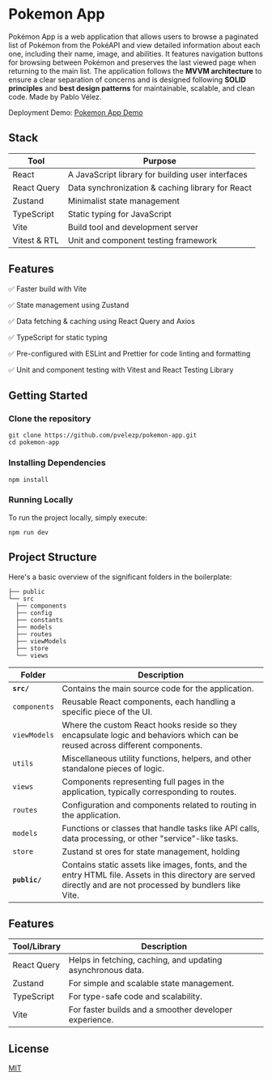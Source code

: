 # Pokemon App

Pokémon App is a web application that allows users to browse a paginated list of Pokémon from the PokéAPI and view detailed information about each one, including their name, image, and abilities. It features navigation buttons for browsing between Pokémon and preserves the last viewed page when returning to the main list. The application follows the **MVVM architecture** to ensure a clear separation of concerns and is designed following **SOLID principles** and **best design patterns** for maintainable, scalable, and clean code. Made by Pablo Vélez.

Deployment Demo: [Pokemon App Demo](https://pokemon-app-velez.vercel.app/)

## Stack

| Tool         | Purpose                                           |
| ------------ | ------------------------------------------------- |
| React        | A JavaScript library for building user interfaces |
| React Query  | Data synchronization & caching library for React  |
| Zustand      | Minimalist state management                       |
| TypeScript   | Static typing for JavaScript                      |
| Vite         | Build tool and development server                 |
| Vitest & RTL | Unit and component testing framework              |

## Features

:white_check_mark: Faster build with Vite

:white_check_mark: State management using Zustand

:white_check_mark: Data fetching & caching using React Query and Axios

:white_check_mark: TypeScript for static typing

:white_check_mark: Pre-configured with ESLint and Prettier for code linting and formatting

:white_check_mark: Unit and component testing with Vitest and React Testing Library

## Getting Started

### Clone the repository

```
git clone https://github.com/pvelezp/pokemon-app.git
cd pokemon-app
```

### Installing Dependencies

```
npm install
```

### Running Locally

To run the project locally, simply execute:

```
npm run dev
```

## Project Structure

Here's a basic overview of the significant folders in the boilerplate:

```
├── public
└── src
  ├── components
  ├── config
  ├── constants
  ├── models
  ├── routes
  ├── viewModels
  ├── store
  └── views
```

| Folder        | Description                                                                                                                                                   |
| ------------- | ------------------------------------------------------------------------------------------------------------------------------------------------------------- |
| **`src/`**    | Contains the main source code for the application.                                                                                                            |
| `components`  | Reusable React components, each handling a specific piece of the UI.                                                                                          |
| `viewModels`  | Where the custom React hooks reside so they encapsulate logic and behaviors which can be reused across different components.                                  |
| `utils`       | Miscellaneous utility functions, helpers, and other standalone pieces of logic.                                                                               |
| `views`       | Components representing full pages in the application, typically corresponding to routes.                                                                     |
| `routes`      | Configuration and components related to routing in the application.                                                                                           |
| `models`      | Functions or classes that handle tasks like API calls, data processing, or other "service"-like tasks.                                                        |
| `store`       | Zustand st ores for state management, holding                                                                                                                 |
| **`public/`** | Contains static assets like images, fonts, and the entry HTML file. Assets in this directory are served directly and are not processed by bundlers like Vite. |

## Features

| Tool/Library | Description                                                 |
| ------------ | ----------------------------------------------------------- |
| React Query  | Helps in fetching, caching, and updating asynchronous data. |
| Zustand      | For simple and scalable state management.                   |
| TypeScript   | For type-safe code and scalability.                         |
| Vite         | For faster builds and a smoother developer experience.      |

## License

[MIT](https://choosealicense.com/licenses/mit/)

